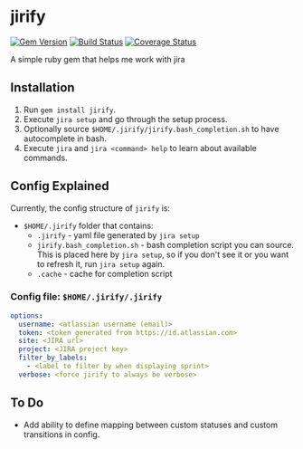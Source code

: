 # jirify
[![Gem Version](https://badge.fury.io/rb/jirify.svg)](https://badge.fury.io/rb/jirify)
[![Build Status](https://travis-ci.org/GeorgeSG/jirify.svg?branch=master)](https://travis-ci.org/GeorgeSG/jirify)
[![Coverage Status](https://coveralls.io/repos/github/GeorgeSG/jirify/badge.svg?branch=master)](https://coveralls.io/github/GeorgeSG/jirify?branch=master)

A simple ruby gem that helps me work with jira

## Installation
1. Run `gem install jirify`.
1. Execute `jira setup` and go through the setup process.
1. Optionally source `$HOME/.jirify/jirify.bash_completion.sh` to have autocomplete in bash.
1. Execute `jira` and `jira <command> help` to learn about available commands.

## Config Explained
Currently, the config structure of `jirify` is:
- `$HOME/.jirify` folder that contains:
  - `.jirify` - yaml file generated by `jira setup`
  - `jirify.bash_completion.sh` - bash completion script you can source. This is placed here by `jira setup`, so if you don't see it or you want to refresh it, run `jira setup` again.
  - `.cache` - cache for completion script

### Config file: `$HOME/.jirify/.jirify`
```yaml
options:
  username: <atlassian username (email)>
  token: <token generated from https://id.atlassian.com>
  site: <JIRA url>
  project: <JIRA project key>
  filter_by_labels:
    - <label to filter by when displaying sprint>
  verbose: <force jirify to always be verbose>
```

## To Do
- Add ability to define mapping between custom statuses and custom transitions in config.
